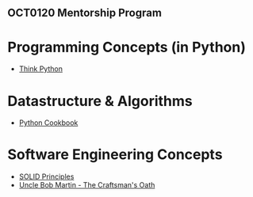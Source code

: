 ## OCT0120 Mentorship Program 

# Programming Concepts (in Python)
- [Think Python](https://drive.google.com/file/d/1RJFkkddjcoptoviAeCYWfkBsMHvaiMpH/view?usp=sharing)


# Datastructure & Algorithms
- [Python Cookbook](https://drive.google.com/file/d/16MpU4hgZ3oMcTQBuGnqAGlgQqHINW8dy/view)


# Software Engineering Concepts
- [SOLID Principles](https://www.youtube.com/playlist?list=PLnqAlQ9hFYdflFSS4NigVB7aSoYPNwHTL)
- [Uncle Bob Martin - The Craftsman's Oath](https://youtu.be/17vTLSkXTOo)




